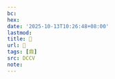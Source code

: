 ```yaml
---
bc:
hex:
date: '2025-10-13T10:26:48+08:00'
lastmod:
title: 􂡪
url: 􂡪
tags: [鼎]
src: DCCV
note:
---
```

